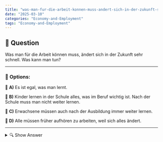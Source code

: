 ```yaml
---
title: "was-man-fur-die-arbeit-konnen-muss-andert-sich-in-der-zukunft-sehr-schnell-was-kann-man-tun"
date: "2025-03-10"
categories: "Economy-and-Employment"
tags: "Economy-and-Employment"
---
```


## 📌 **Question**

Was man für die Arbeit können muss, ändert sich in der Zukunft sehr schnell. Was kann man tun?



---

### 📝 **Options:**

🔘 **A)** Es ist egal, was man lernt.

🔘 **B)** Kinder lernen in der Schule alles, was im Beruf wichtig ist. Nach der Schule muss man nicht weiter lernen.

🔘 **C)** Erwachsene müssen auch nach der Ausbildung immer weiter lernen.

🔘 **D)** Alle müssen früher aufhören zu arbeiten, weil sich alles ändert.

---

<details>
  <summary>🔍 Show Answer</summary>

  <p>
💡  <b>Correct Answer:</b>  c
  </p>
  <p>
    📖<b>Explanation:</b>
    In der heutigen Arbeitswelt verändern sich die erforderlichen Fähigkeiten und Qualifikationen ständig durch technologische Fortschritte und globale Trends. Berufe entwickeln sich weiter oder entstehen neu, was eine kontinuierliche Anpassung der Kompetenzen notwendig macht. Angesichts dieser schnellen Veränderungen stehen Berufstätige vor der Herausforderung, sich stetig weiterzubilden und neue Kenntnisse zu erwerben, um wettbewerbsfähig zu bleiben. Die Frage ist daher, welche Maßnahmen ergriffen werden können, um den sich wandelnden Anforderungen erfolgreich zu begegnen.
  </p>
</details>
